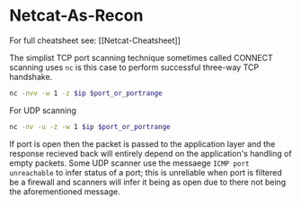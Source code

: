 # Netcat-As-Recon

For full cheatsheet see: [[Netcat-Cheatsheet]]

The simplist TCP port scanning technique sometimes called CONNECT scanning uses `nc` is this case to perform successful three-way TCP handshake.  

```bash
nc -nvv -w 1 -z $ip $port_or_portrange
```

For UDP scanning 
```bash
nc -nv -u -z -w 1 $ip $port_or_portrange
```
If port is open then the packet is passed to the application layer and the response recieved back will entirely depend on the application's handling of empty packets. Some UDP scanner use the messaege `ICMP port unreachable` to infer status of a port; this is unreliable when port is filtered be a firewall and scanners will infer it being as open due to there not being the aforementioned message.